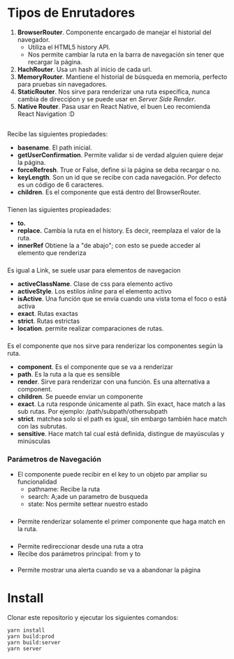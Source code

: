 # Tipos de Enrutadores

1. **BrowserRouter**. Componente encargado de manejar el historial del navegador.
    - Utiliza el HTML5 history API.
    - Nos permite cambiar la ruta en la barra de navegación sin tener que recargar la página.
2. **HachRouter**. Usa un hash al inicio de cada url.
3. **MemoryRouter**. Mantiene el historial de búsqueda en memoria, perfecto para pruebas sin navegadores.
4. **StaticRouter**. Nos sirve para renderizar una ruta específica, nunca cambia de direcciṕon y se puede usar en *Server Side Render*.
5. **Native Router**. Pasa usar en React Native, el buen Leo recomienda React Navigation :D


## <BrowserRouter>
Recibe las siguientes propiedades:
- **basename**. El path inicial.
- **getUserConfirmation**. Permite validar si de verdad alguien quiere dejar la página.
- **forceRefresh**. True or False, define si la página se deba recargar o no.
- **keyLength**. Son un id que se recibe con cada navegación. Por defecto es un código de 6 caracteres.
- **children**. Es el componente que está dentro del BrowserRouter. 

### <Link>
Tienen las siguientes propieadades:
- **to.**
- **replace.** Cambia la ruta en el history. Es decir, reemplaza el valor de la ruta.
- **innerRef** Obtiene la a "de abajo"; con esto se puede acceder al elemento <a> que renderiza <Link>

### <NavLink>
Es igual a Link, se suele usar para elementos de navegacion

- **activeClassName**. Clase de css para elemento activo
- **activeStyle**. Los estilos *inline* para el elemento activo
- **isActive**. Una función que se envía cuando una vista toma el foco o está activa
- **exact**. Rutas exactas
- **strict**. Rutas estrictas
- **location**. permite realizar comparaciones de rutas.

### <Route>
Es el componente que nos sirve para renderizar los componentes según la ruta.

- **component**. Es el componente que se va a renderizar
- **path**. Es la ruta a la que es sensible
- **render**. Sirve para renderizar con una función. Es una alternativa a component.
- **children**. Se pueede enviar un componente
- **exact**. La ruta responde únicamente al path. Sin exact, hace match a las sub rutas. Por ejemplo: /path/subpath/othersubpath
- **strict**. matchea solo si el path es igual, sin embargo también hace match con las subrutas.
- **sensitive**. Hace match tal cual está definida, distingue de mayúsculas y minúsculas

### Parámetros de Navegación
- El componente <Link> puede recibir en el key to un objeto par ampliar su funcionalidad  
    - pathname: Recibe la ruta
    - search: A;ade un parametro de busqueda
    - state: Nos permite settear nuestro estado

### <Switch>
- Permite renderizar solamente el primer componente que haga match en la ruta.

### <Redirect>
- Permite redireccionar desde una ruta a otra
- Recibe dos parámetros principal: from y to

#### <Prompt>
- Permite mostrar una alerta cuando se va a abandonar la página

# Install

Clonar este repositorio y ejecutar los siguientes comandos:

```
yarn install
yarn build:prod
yarn build:server
yarn server
```
